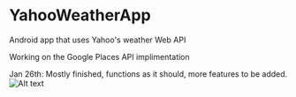 # YahooWeatherApp
Android app that uses Yahoo's weather Web API

Working on the Google Places API implimentation

Jan 26th: Mostly finished, functions as it should, more features to be added.
![Alt text](https://raw.github.com/prayashm97/YahooWeatherApp/blob/master/app/src/main/res/layout/mainAct.PNG)
